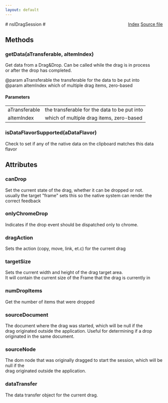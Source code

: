 ```yaml
---
layout: default
---
```

<div class='links' style='float:right'><a href="../index.html">Index</a>
<a href="http://dxr.mozilla.org/mozilla-central/source/widget/nsIDragSession.idl">Source file</a>
</div>
# nsIDragSession #

## Methods ##

### getData(aTransferable, aItemIndex) ###
  
Get data from a Drag&Drop. Can be called while the drag is in process  
or after the drop has completed.    
  
@param  aTransferable the transferable for the data to be put into  
@param  aItemIndex which of multiple drag items, zero-based  
  

#### Parameters ####

<table>

<tr>
<td>aTransferable</td>
<td>the transferable for the data to be put into  
</td>
</tr>

<tr>
<td>aItemIndex</td>
<td>which of multiple drag items, zero-based  
</td>
</tr>

</table>

### isDataFlavorSupported(aDataFlavor) ###
  
Check to set if any of the native data on the clipboard matches this data flavor  
  

## Attributes ##

### canDrop ###
  
Set the current state of the drag, whether it can be dropped or not.  
usually the target "frame" sets this so the native system can render the correct feedback  
  

### onlyChromeDrop ###
  
Indicates if the drop event should be dispatched only to chrome.  
  

### dragAction ###
  
Sets the action (copy, move, link, et.c) for the current drag   
  

### targetSize ###
  
Sets the current width and height of the drag target area.   
It will contain the current size of the Frame that the drag is currently in  
  

### numDropItems ###
  
Get the number of items that were dropped  
  

### sourceDocument ###
  
The document where the drag was started, which will be null if the  
drag originated outside the application. Useful for determining if a drop  
originated in the same document.  
  

### sourceNode ###
  
The dom node that was originally dragged to start the session, which will be null if the  
drag originated outside the application.  
  

### dataTransfer ###
  
The data transfer object for the current drag.  
  
